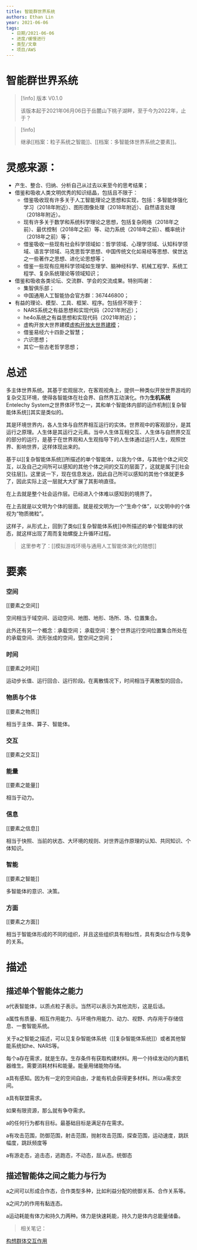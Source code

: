 ```yaml
---
title: 智能群世界系统
authors: Ethan Lin
year: 2021-06-06 
tags:
  - 日期/2021-06-06 
  - 进度/缓慢进行 
  - 类型/文章 
  - 项目/AWS 
---
```



# 智能群世界系统







> [!info] 版本
> V0.1.0
>
> 该版本起于2021年06月06日于岳麓山下桃子湖畔，至于今为2022年，止于？





> [!info]
>
> 继承[[档案：粒子系统之智能]]、[[档案：多智能体世界系统之要素]]。




# 灵感来源：

- 产生、整合、归纳、分析自己从过去以来至今的思考结果；
- 借鉴和吸收人类文明优秀的知识结晶，包括且不限于：
  - 借鉴吸收现有许多关于人工智能理论之思想和实现，包括：多智能体强化学习（2018年附近）、图形图像处理（2018年附近）、自然语言处理（2018年附近）。
  - 现有许多关于数学和系统科学理论之思想，包括复杂网络（2018年之前）、最优控制（2018年之前）等、动力系统（2018年之前）、概率统计（2018年之前）等；
  - 借鉴吸收一些现有社会科学领域如：哲学领域、心理学领域、认知科学领域、语言学领域、马克思哲学思想、中国传统文化如易经等思想、侯世达之一些著作之思想、进化论思想等；
  - 借鉴一些现有应用科学领域如生理学、脑神经科学、机械工程学、系统工程学、复杂系统理论等领域知识；
- 借鉴和吸收各类论坛、交流群、学会的交流成果。特别鸣谢：
  - 集智俱乐部；
  - 中国通用人工智能协会官方群：367446800；
- 有益的理论、模型、工具、框架、程序。包括但不限于：
  - NARS系统之有益思想和实现代码（2021年附近）；
  - he4o系统之有益思想和实现代码（2021年附近）；
  - 虚构开放大世界建模[虚构开放大世界建模](http://blog.sciencenet.cn/blog-33982-1207233.html)；
  - 借鉴易经六十四卦之智慧；
  - 六识思想；
  - 其它一些古老哲学思想；



# 总述

多主体世界系统。其基于宏观层次，在客观视角上，提供一种类似开放世界游戏的复杂交互环境，使得各智能体在社会界、自然界互动演化。作为**生机系统**Entelechy System之世界体环节之一，其和单个智能体内部的运作机制[[复杂智能体系统]]其实是类似的。

其是环境世界内，各人生体与自然界相互运行的实体。世界观中的客观部分，是其运行之原理。人生体是其运行之元素。当中人生体互相交互、人生体与自然界交互的部分的运行，是基于在世界观和人生观指导下的人生体通过运行人生，观照世界、影响世界，这样体现出来的。

基于以[[复杂智能体系统]]所描述的单个智能体，以我为个体，与其他个体之间交互，以及自己之间所可以感知的其他个体之间的交互的层面了，这就是属于[[社会交往层]]。这里说一下，现在信息发达，因此自己所可以感知的其他个体就更多了，因此实际上这一层就大大扩展了其影响直径。

在上去就是整个社会运作层。已经进入个体难以感知到的境界了。

在上去就是以文明为个体的层面。就是视文明为一个“生命个体”，以文明中的个体视为“物质微粒”。

这样子，从形式上，回到了类似[[复杂智能体系统]]中所描述的单个智能体的状态，就这样出现了周而复始螺旋上升循环过程。


> 这里参考了：[[模拟游戏环境与通用人工智能体演化的随想]]







# 要素



### 空间

[[要素之空间]]


空间相当于域空间、运动空间、地图、地形、场所、场、位置集合。

此外还有另一个概念：承载空间；
承载空间：整个世界运行空间位置集合所处在的承载空间、流形张成的空间，暨空间之空间；

### 时间

[[要素之时间]]


运动步长值、运行回合、运行阶段。在离散情况下，时间相当于离散型的回合。

### 物质与个体

[[要素之物质]]

相当于主体、算子、智能体。


### 交互

[[要素之交互]]

### 能量

[[要素之能量]]

相当于动力。

### 信息

[[要素之信息]]



相当于快照、当前的状态、大环境的规则、对世界运作原理的认知、共同知识、个体知识。




### 智能

[[要素之智能]]

多智能体的意识、决策。


### 方面

[[要素之方面]]

相当于智能体形成的不同的组织，并且这些组织具有相似性，具有类似合作与竞争的关系。




# 描述


## 描述单个智能体之能力

a代表智能体，以质点粒子表示。当然可以表示为其他流形，这是后话。

a属性有质量、相互作用能力、与环境作用能力、动力、视野、内存用于存储信息、一套智能系统。

关于a之智能之描述，可以见复杂智能体系统（[[复杂智能体系统]]）或者其他智能系统如he、NARS等。

每个a存在需求，就是生存。生存条件有获取构建材料。用一个持续发动的内置机器维生。需要消耗材料和能量。能量用储能物存储。

a具有感知。因为有一定的空间自由，才能有机会获得更多材料。所以a需求空间。

a具有联盟需求。

如果有限资源，那么就有争夺需求。

a的任何行为都有目标。最基础目标是满足存在需求。

a有攻击范围，防御范围，射击范围，抛射攻击范围，探查范围，运动速度，跳跃幅度，跳跃频度等

a有游走态，追击态，逃跑态，不动态，屈从态。统御态



## 描述智能体之间之能力与行为

a之间可以形成合作态，合作类型多种，比如利益分配的统御关系、合作关系等。

a之间力的作用有黏连态。

a运动耗能有体力和持久力两种。体力是快速耗能，持久力是体内总能量储备。

  




  

  



> 相关笔记：

  [构想群体交互作用](file:///~/LocalFiles/ResearchFile/EntelechySystem_theory/Resource/概念画板源文件/EntelechySystem/构想交互作用.concept)